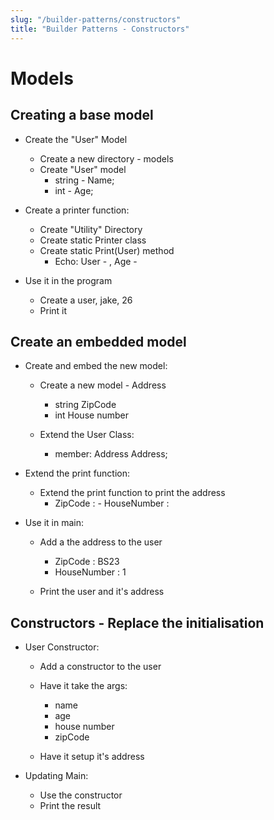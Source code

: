 ```yaml
---
slug: "/builder-patterns/constructors"
title: "Builder Patterns - Constructors"
---
```


# Models
## Creating a base model
* Create the "User" Model
    * Create a new directory - models
    * Create "User" model
        * string - Name;
        * int  - Age;

* Create a printer function:
    * Create "Utility" Directory
    * Create static Printer class
    * Create static Print(User) method
        * Echo: User - <name>, Age - <Age>

* Use it in the program
    * Create a user, jake, 26
    * Print it

## Create an embedded model
* Create and embed the new model:
    * Create a new model - Address
        * string ZipCode
        * int House number

    * Extend the User Class:
        * member: Address Address;

* Extend the print function:
    * Extend the print function to print the address
        * ZipCode : <ZipCode> - HouseNumber : <HouseNumber>

* Use it in main:
    * Add a the address to the user
        * ZipCode : BS23
        * HouseNumber : 1

    * Print the user and it's address

## Constructors - Replace the initialisation
* User Constructor:
    * Add a constructor to the user
    * Have it take the args:
        * name 
        * age 
        * house number
        * zipCode

    * Have it setup it's address
        
* Updating Main:
    * Use the constructor
    * Print the result
